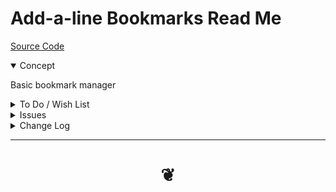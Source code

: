 # Add-a-line Bookmarks Read Me

[Source Code ]( https://github.com/opentecture/mindmapping/tree/master/sandbox/opentecture-bookmarks/add-a-line-bookmarks )

<details open>

<summary>Concept</summary>

Basic bookmark manager

</details>

<details>

<summary>To Do / Wish List</summary>


* 2019-06-03 ~ Theo ~ Save to and read from gists
* 2019-06-03 ~ Theo ~ Remove dead links

</details>

<details>

<summary>Issues</summary>


</details>

<details>

<summary>Change Log</summary>

### 2019-06-10 ~ Theo


To Do dealt with

* 2019-06-03 ~ Theo ~ Menus: add back the variety of displays: domain, tag etc
* 2019-06-03 ~ Theo ~ File open
* 2019-06-03 ~ Theo ~ Finish adding comments
* 2019-06-03 ~ Theo ~ Tags: add trimming, sorting, removing duplicates
* 2019-06-03 ~ Theo ~ add favicon of the site
* 2019-06-03 ~ Theo ~ Add search and various sorts

### 2019-06-08 ~ Theo

* F - BTG.js: Add bookmarks by tag
* F - BDM.js: Add bookmarks by domain
* R - AAL: refactor all

### 2019-06-03 ~ Theo

* Added four modules or seven total or something

I am really enjoying this little effort. Features are coming in thick and fast.

### 2019-06-01 ~ Theo

* First commit

</details>

***

# <center title="hello!" ><a href=javascript:window.scrollTo(0,0); style=text-decoration:none; > ❦ </a></center>

